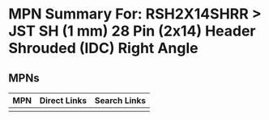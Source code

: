 



# MPN Summary For: RSH2X14SHRR > JST SH (1 mm) 28 Pin (2x14) Header Shrouded (IDC) Right Angle

## MPNs
  

|MPN|Direct Links|Search Links|
| :--- | :--- | :--- |
||||

